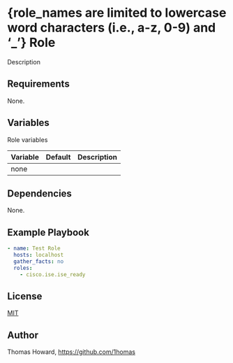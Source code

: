 # {role_names are limited to lowercase word characters (i.e., a-z, 0-9) and ‘_’} Role

Description

## Requirements

None.

## Variables

Role variables

| Variable | Default | Description |
| -------- | ------- | ----------- |
| none     |         |             |

## Dependencies

None.

## Example Playbook

```yaml
- name: Test Role 
  hosts: localhost
  gather_facts: no
  roles:
    - cisco.ise.ise_ready
```

## License

[MIT](https://mit-license.org/)

## Author

Thomas Howard, <https://github.com/1homas>
